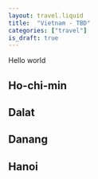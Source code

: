 ```yaml
---
layout: travel.liquid
title:  "Vietnam - TBD"
categories: ["travel"]
is_draft: true
---
```


Hello world

## Ho-chi-min

## Dalat

## Danang

## Hanoi